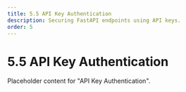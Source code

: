 ```yaml
---
title: 5.5 API Key Authentication
description: Securing FastAPI endpoints using API keys.
order: 5
---
```


# 5.5 API Key Authentication

Placeholder content for "API Key Authentication".
